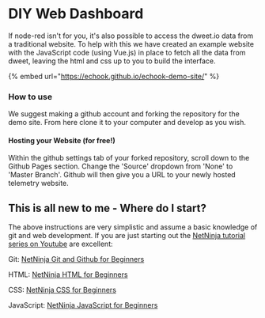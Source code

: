 # DIY Web Dashboard

If node-red isn't for you, it's also possible to access the dweet.io data from a traditional website. To help with this we have created an example website with the JavaScript code \(using Vue.js\) in place to fetch all the data from dweet, leaving the html and css up to you to build the interface.

{% embed url="https://echook.github.io/echook-demo-site/" %}

### How to use

We suggest making a github account and forking the repository for the demo site. From here clone it to your computer and develop as you wish. 

#### Hosting your Website \(for free!\)

Within the github settings tab of your forked repository, scroll down to the Github Pages section. Change the 'Source' dropdown from 'None' to 'Master Branch'. Github will then give you a URL to your newly hosted telemetry website.

## This is all new to me - Where do I start?

The above instructions are very simplistic and assume a basic knowledge of git and web development. If you are just starting out the [NetNinja tutorial series on Youtube](https://www.youtube.com/channel/UCW5YeuERMmlnqo4oq8vwUpg/playlists) are excellent:

Git: [NetNinja Git and Github for Beginners](https://www.youtube.com/watch?v=3RjQznt-8kE&list=PL4cUxeGkcC9goXbgTDQ0n_4TBzOO0ocPR)

HTML: [ NetNinja HTML for Beginners](https://www.youtube.com/playlist?list=PL4cUxeGkcC9ibZ2TSBaGGNrgh4ZgYE6Cc)

CSS: [NetNinja CSS for Beginners](https://www.youtube.com/playlist?list=PL4cUxeGkcC9gQeDH6xYhmO-db2mhoTSrT)

JavaScript: [NetNinja JavaScript for Beginners](https://www.youtube.com/playlist?list=PL4cUxeGkcC9i9Ae2D9Ee1RvylH38dKuET)



